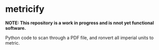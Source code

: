 # metricify

**NOTE: This repository is a work in progress and is nnot yet functional software.**

Python code to scan through a PDF file, and ronvert all imperial units to metric.
